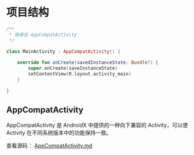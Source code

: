 # 项目结构



```kotlin
/**
 * 继承自 AppCompatActivity
 */

class MainActivity : AppCompatActivity() {
    
    override fun onCreate(savedInstanceState: Bundle?) {
        super.onCreate(saveInstanceState)
        setContentView(R.layout.activity_main)
    }
    
}
```



## AppCompatActivity

AppCompatActivity 是 AndroidX 中提供的一种向下兼容的 Activity，可以使 Activity 在不同系统版本中的功能保持一致。

查看源码： [AppCompatActivity.md](源码\AppCompatActivity.md) 

